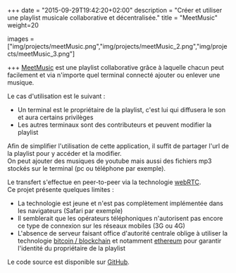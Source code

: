 +++
date = "2015-09-29T19:42:20+02:00"
description = "Créer et utiliser une playlist musicale collaborative et décentralisée."
title = "MeetMusic"
weight=20

images = ["img/projects/meetMusic.png","img/projects/meetMusic_2.png","img/projects/meetMusic_3.png"]

+++
[MeetMusic](http://erik-aouizerate.me/meetMusic/) est une playlist collaborative grâce à laquelle chacun peut facilement et via n'importe quel terminal connecté ajouter ou enlever une musique.

Le cas d'utilisation est le suivant :

- Un terminal est le propriétaire de la playlist, c'est lui qui diffusera le son et aura certains privilèges
- Les autres terminaux sont des contributeurs et peuvent modifier la playlist

Afin de simplifier l'utilisation de cette application, il suffit de partager l'url de la playlist pour y accéder et la modifier.  
On peut ajouter des musiques de youtube mais aussi des fichiers mp3 stockés sur le terminal (pc ou téléphone par exemple).

Le transfert s'effectue en peer-to-peer via la technologie [webRTC](https://webrtc.org/).  
Ce projet présente quelques limites :

- La technologie est jeune et n'est pas complètement implémentée dans les navigateurs (Safari par exemple)
- Il semblerait que les opérateurs téléphoniques n'autorisent pas encore ce type de connexion sur les réseaux mobiles (3G ou 4G)
- L'absence de serveur faisant office d'autorité centrale oblige à utiliser la technologie [bitcoin / blockchain](https://bitcoin.org/bitcoin.pdf) et notamment [ethereum](https://www.ethereum.org/) pour garantir l'identité du propriétaire de la playlist

Le code source est disponible sur [GitHub](https://github.com/mejjjor/meetMusic).